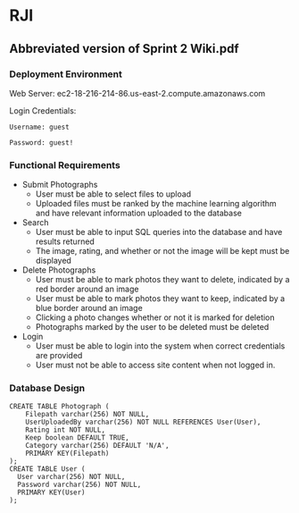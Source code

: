 # RJI
## Abbreviated version of Sprint 2 Wiki.pdf

### Deployment Environment
Web Server:
ec2-18-216-214-86.us-east-2.compute.amazonaws.com

Login Credentials:

	Username: guest
  
	Password: guest!

### Functional Requirements
* Submit Photographs
  * User must be able to select files to upload
  * Uploaded files must be ranked by the machine learning algorithm and have relevant information uploaded to the database
* Search
  * User must be able to input SQL queries into the database and have results returned
  * The image, rating, and whether or not the image will be kept must be displayed
* Delete Photographs
  * User must be able to mark photos they want to delete, indicated by a red border around an image
  * User must be able to mark photos they want to keep, indicated by a blue border around an image
  * Clicking a photo changes whether or not it is marked for deletion
  * Photographs marked by the user to be deleted must be deleted
* Login
  * User must be able to login into the system when correct credentials are provided
  * User must not be able to access site content when not logged in.

### Database Design
```
CREATE TABLE Photograph (
    Filepath varchar(256) NOT NULL,
    UserUploadedBy varchar(256) NOT NULL REFERENCES User(User),
    Rating int NOT NULL,
    Keep boolean DEFAULT TRUE,
    Category varchar(256) DEFAULT 'N/A',
    PRIMARY KEY(Filepath)
);
CREATE TABLE User (
  User varchar(256) NOT NULL,
  Password varchar(256) NOT NULL,
  PRIMARY KEY(User)
);
```
